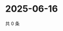 # 2025-06-16

共 0 条

<!-- BEGIN ZHIHUVIDEO -->
<!-- 最后更新时间 Mon Jun 16 2025 21:28:05 GMT+0800 (China Standard Time) -->

<!-- END ZHIHUVIDEO -->
